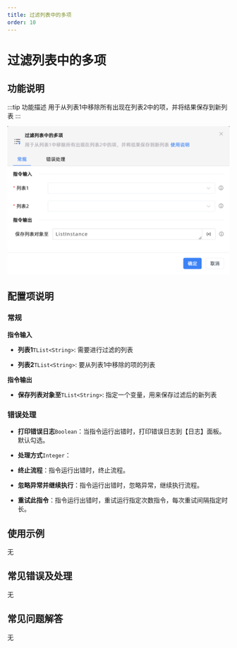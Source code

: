 ```yaml
---
title: 过滤列表中的多项
order: 10
---
```


# 过滤列表中的多项

## 功能说明

:::tip 功能描述
用于从列表1中移除所有出现在列表2中的项，并将结果保存到新列表
:::

![过滤列表中的多项](../../../assets/过滤列表中的多项_command.png)

## 配置项说明

### 常规

**指令输入**

- **列表1**`TList<String>`: 需要进行过滤的列表

- **列表2**`TList<String>`: 要从列表1中移除的项的列表


**指令输出**

- **保存列表对象至**`TList<String>`: 指定一个变量，用来保存过滤后的新列表

### 错误处理

- **打印错误日志**`Boolean`：当指令运行出错时，打印错误日志到【日志】面板。默认勾选。

- **处理方式**`Integer`：

 - **终止流程**：指令运行出错时，终止流程。

 - **忽略异常并继续执行**：指令运行出错时，忽略异常，继续执行流程。

 - **重试此指令**：指令运行出错时，重试运行指定次数指令，每次重试间隔指定时长。

## 使用示例
无

## 常见错误及处理

无

## 常见问题解答

无

